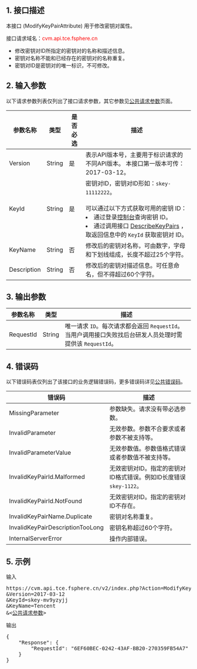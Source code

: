 ## 1. 接口描述

本接口 (ModifyKeyPairAttribute) 用于修改密钥对属性。

接口请求域名：<font style="color:red">cvm.api.tce.fsphere.cn</font>

* 修改密钥对ID所指定的密钥对的名称和描述信息。
* 密钥对名称不能和已经存在的密钥对的名称重复。
* 密钥对ID是密钥对的唯一标识，不可修改。


## 2. 输入参数

以下请求参数列表仅列出了接口请求参数，其它参数见[公共请求参数](/document/api/213/11650)页面。

| 参数名称        | 类型     | 是否必选 | 描述                                       |
| ----------- | ------ | ---- | ---------------------------------------- |
| Version     | String | 是    | 表示API版本号，主要用于标识请求的不同API版本。 本接口第一版本可传：2017-03-12。 |
| KeyId       | String | 是    | 密钥对ID，密钥对ID形如：`skey-11112222`。<br><br>可以通过以下方式获取可用的密钥 ID：<br><li>通过登录[控制台](http://console.tcecqpoc.fsphere.cn/cvm/sshkey)查询密钥 ID。<br><li>通过调用接口 [DescribeKeyPairs](/document/api/213/9403) ，取返回信息中的 `KeyId` 获取密钥对 ID。 |
| KeyName     | String | 否    | 修改后的密钥对名称，可由数字，字母和下划线组成，长度不超过25个字符。      |
| Description | String | 否    | 修改后的密钥对描述信息。可任意命名，但不得超过60个字符。            |


## 3. 输出参数

| 参数名称      | 类型     | 描述                                       |
| --------- | ------ | ---------------------------------------- |
| RequestId | String | 唯一请求 `ID`。每次请求都会返回 `RequestId`。当用户调用接口失败找后台研发人员处理时需提供该 `RequestId`。 |


## 4. 错误码

以下错误码表仅列出了该接口的业务逻辑错误码，更多错误码详见[公共错误码](/document/api/213/11657)。


| 错误码                              | 描述                                       |
| -------------------------------- | ---------------------------------------- |
| MissingParameter                 | 参数缺失。请求没有带必选参数。                          |
| InvalidParameter                 | 无效参数。参数不合要求或者参数不被支持等。                    |
| InvalidParameterValue            | 无效参数值。参数值格式错误或者参数值不被支持等。                 |
| InvalidKeyPairId.Malformed       | 无效密钥对ID。指定的密钥对ID格式错误。例如ID长度错误`skey-1122`。 |
| InvalidKeyPairId.NotFound        | 无效密钥对ID。指定的密钥对ID不存在。                     |
| InvalidKeyPairName.Duplicate     | 密钥对名称重复。                                 |
| InvalidKeyPairDescriptionTooLong | 密钥名称超过60个字符。                             |
| InternalServerError              | 操作内部错误。                                  |


## 5. 示例

输入

<pre>
https://cvm.api.tce.fsphere.cn/v2/index.php?Action=ModifyKeyPairAttribute
&Version=2017-03-12
&KeyId=skey-mv9yzyjj
&KeyName=Tencent
&<<a href="/document/api/213/11650">公共请求参数</a>>
</pre>

输出

<pre>
{
    "Response": {
        "RequestId": "6EF60BEC-0242-43AF-BB20-270359FB54A7"
    }
}
</pre>
